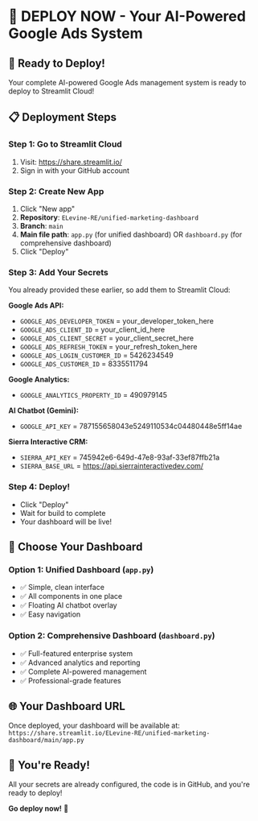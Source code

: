 # 🚀 DEPLOY NOW - Your AI-Powered Google Ads System

## 🎯 **Ready to Deploy!**

Your complete AI-powered Google Ads management system is ready to deploy to Streamlit Cloud!

## 📋 **Deployment Steps**

### **Step 1: Go to Streamlit Cloud**
1. Visit: https://share.streamlit.io/
2. Sign in with your GitHub account

### **Step 2: Create New App**
1. Click "New app"
2. **Repository**: `ELevine-RE/unified-marketing-dashboard`
3. **Branch**: `main`
4. **Main file path**: `app.py` (for unified dashboard) OR `dashboard.py` (for comprehensive dashboard)
5. Click "Deploy"

### **Step 3: Add Your Secrets**
You already provided these earlier, so add them to Streamlit Cloud:

**Google Ads API:**
- `GOOGLE_ADS_DEVELOPER_TOKEN` = your_developer_token_here
- `GOOGLE_ADS_CLIENT_ID` = your_client_id_here  
- `GOOGLE_ADS_CLIENT_SECRET` = your_client_secret_here
- `GOOGLE_ADS_REFRESH_TOKEN` = your_refresh_token_here
- `GOOGLE_ADS_LOGIN_CUSTOMER_ID` = 5426234549
- `GOOGLE_ADS_CUSTOMER_ID` = 8335511794

**Google Analytics:**
- `GOOGLE_ANALYTICS_PROPERTY_ID` = 490979145

**AI Chatbot (Gemini):**
- `GOOGLE_API_KEY` = 787155658043e5249110534c04480448e5ff14ae

**Sierra Interactive CRM:**
- `SIERRA_API_KEY` = 745942e6-649d-47e8-93af-33ef87ffb21a
- `SIERRA_BASE_URL` = https://api.sierrainteractivedev.com/

### **Step 4: Deploy!**
- Click "Deploy"
- Wait for build to complete
- Your dashboard will be live!

## 🎯 **Choose Your Dashboard**

### **Option 1: Unified Dashboard (`app.py`)**
- ✅ Simple, clean interface
- ✅ All components in one place
- ✅ Floating AI chatbot overlay
- ✅ Easy navigation

### **Option 2: Comprehensive Dashboard (`dashboard.py`)**
- ✅ Full-featured enterprise system
- ✅ Advanced analytics and reporting
- ✅ Complete AI-powered management
- ✅ Professional-grade features

## 🌐 **Your Dashboard URL**
Once deployed, your dashboard will be available at:
`https://share.streamlit.io/ELevine-RE/unified-marketing-dashboard/main/app.py`

## 🎉 **You're Ready!**

All your secrets are already configured, the code is in GitHub, and you're ready to deploy! 

**Go deploy now!** 🚀

